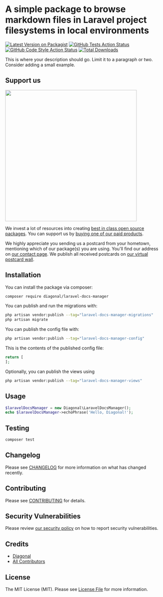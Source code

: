 # A simple package to browse markdown files in Laravel project filesystems in local environments

[![Latest Version on Packagist](https://img.shields.io/packagist/v/diagonal/laravel-docs-manager.svg?style=flat-square)](https://packagist.org/packages/diagonal/laravel-docs-manager)
[![GitHub Tests Action Status](https://img.shields.io/github/actions/workflow/status/diagonal/laravel-docs-manager/run-tests.yml?branch=main&label=tests&style=flat-square)](https://github.com/diagonal/laravel-docs-manager/actions?query=workflow%3Arun-tests+branch%3Amain)
[![GitHub Code Style Action Status](https://img.shields.io/github/actions/workflow/status/diagonal/laravel-docs-manager/fix-php-code-style-issues.yml?branch=main&label=code%20style&style=flat-square)](https://github.com/diagonal/laravel-docs-manager/actions?query=workflow%3A"Fix+PHP+code+style+issues"+branch%3Amain)
[![Total Downloads](https://img.shields.io/packagist/dt/diagonal/laravel-docs-manager.svg?style=flat-square)](https://packagist.org/packages/diagonal/laravel-docs-manager)

This is where your description should go. Limit it to a paragraph or two. Consider adding a small example.

## Support us

[<img src="https://github-ads.s3.eu-central-1.amazonaws.com/laravel-docs-manager.jpg?t=1" width="419px" />](https://spatie.be/github-ad-click/laravel-docs-manager)

We invest a lot of resources into creating [best in class open source packages](https://spatie.be/open-source). You can support us by [buying one of our paid products](https://spatie.be/open-source/support-us).

We highly appreciate you sending us a postcard from your hometown, mentioning which of our package(s) you are using. You'll find our address on [our contact page](https://spatie.be/about-us). We publish all received postcards on [our virtual postcard wall](https://spatie.be/open-source/postcards).

## Installation

You can install the package via composer:

```bash
composer require diagonal/laravel-docs-manager
```

You can publish and run the migrations with:

```bash
php artisan vendor:publish --tag="laravel-docs-manager-migrations"
php artisan migrate
```

You can publish the config file with:

```bash
php artisan vendor:publish --tag="laravel-docs-manager-config"
```

This is the contents of the published config file:

```php
return [
];
```

Optionally, you can publish the views using

```bash
php artisan vendor:publish --tag="laravel-docs-manager-views"
```

## Usage

```php
$laravelDocsManager = new Diagonal\LaravelDocsManager();
echo $laravelDocsManager->echoPhrase('Hello, Diagonal!');
```

## Testing

```bash
composer test
```

## Changelog

Please see [CHANGELOG](CHANGELOG.md) for more information on what has changed recently.

## Contributing

Please see [CONTRIBUTING](CONTRIBUTING.md) for details.

## Security Vulnerabilities

Please review [our security policy](../../security/policy) on how to report security vulnerabilities.

## Credits

- [Diagonal](https://github.com/Diagonal-HQ)
- [All Contributors](../../contributors)

## License

The MIT License (MIT). Please see [License File](LICENSE.md) for more information.
